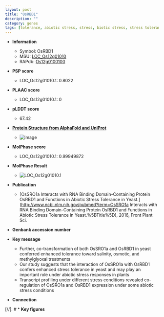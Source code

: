 ```yaml
---
layout: post
title: "OsRBD1"
description: ""
category: genes
tags: [tolerance, abiotic stress, stress, biotic stress, stress tolerance, stress response]
---
```


* **Information**  
    + Symbol: OsRBD1  
    + MSU: [LOC_Os12g01010](http://rice.plantbiology.msu.edu/cgi-bin/ORF_infopage.cgi?orf=LOC_Os12g01010)  
    + RAPdb: [Os12g0100100](http://rapdb.dna.affrc.go.jp/viewer/gbrowse_details/irgsp1?name=Os12g0100100)  

* **PSP score**  
    + LOC_Os12g01010.1: 0.8022 

* **PLAAC score**  
    + LOC_Os12g01010.1: 0 

* **pLDDT score**
    + 67.42

* **[Protein Structure from AlphaFold and UniProt](https://www.uniprot.org/uniprotkb/Q2QZ01/entry#structure)**
    + ![image](https://ricepsp.github.io/images/Q2/AF-Q2QZ01-F1.png)

* **MolPhase score**
    + LOC_Os12g01010.1: 0.99949872

* **MolPhase Result**
    + ![LOC_Os12g01010.1](https://304243504.github.io/Pictures/LOC_Os12g/LOC_Os12g01010.1.png)

* **Publication**  
    + [OsSRO1a Interacts with RNA Binding Domain-Containing Protein OsRBD1 and Functions in Abiotic Stress Tolerance in Yeast.](http://www.ncbi.nlm.nih.gov/pubmed?term=OsSRO1a Interacts with RNA Binding Domain-Containing Protein OsRBD1 and Functions in Abiotic Stress Tolerance in Yeast.%5BTitle%5D), 2016, Front Plant Sci.

* **Genbank accession number**  

* **Key message**  
    + Further, co-transformation of both OsSRO1a and OsRBD1 in yeast conferred enhanced tolerance toward salinity, osmotic, and methylglyoxal treatments
    + Our study suggests that the interaction of OsSRO1a with OsRBD1 confers enhanced stress tolerance in yeast and may play an important role under abiotic stress responses in plants
    + Transcript profiling under different stress conditions revealed co-regulation of OsSRO1a and OsRBD1 expression under some abiotic stress conditions

* **Connection**  

[//]: # * **Key figures**  


